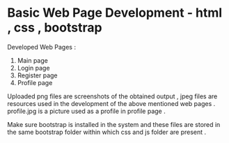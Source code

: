 # Basic Web Page Development - html , css , bootstrap 
 Developed Web Pages :
 1. Main page
 2. Login page
 3. Register page
 4. Profile page
 
 Uploaded png files are screenshots of the obtained output , jpeg files are resources used in the development of the above mentioned web pages .
 profile.jpg is a picture used as a profile in profile page .
 
 Make sure bootstrap is installed in the system and these files are stored in the same bootstrap folder within which css and js folder are present .
